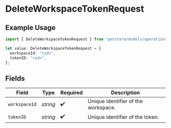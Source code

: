 # DeleteWorkspaceTokenRequest

## Example Usage

```typescript
import { DeleteWorkspaceTokenRequest } from "petstore/models/operations";

let value: DeleteWorkspaceTokenRequest = {
  workspaceId: "<id>",
  tokenID: "<id>",
};
```

## Fields

| Field                               | Type                                | Required                            | Description                         |
| ----------------------------------- | ----------------------------------- | ----------------------------------- | ----------------------------------- |
| `workspaceId`                       | *string*                            | :heavy_check_mark:                  | Unique identifier of the workspace. |
| `tokenID`                           | *string*                            | :heavy_check_mark:                  | Unique identifier of the token.     |